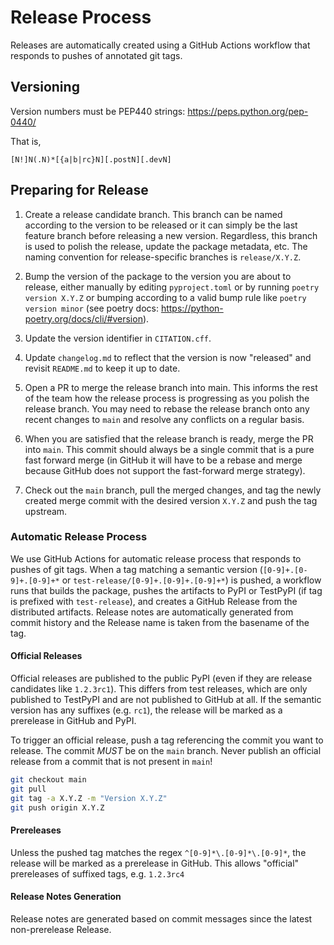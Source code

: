 # Release Process
Releases are automatically created using a GitHub Actions workflow that responds to pushes of annotated git tags.

## Versioning
Version numbers must be PEP440 strings: https://peps.python.org/pep-0440/

That is,
```
[N!]N(.N)*[{a|b|rc}N][.postN][.devN]
```

## Preparing for Release
1. Create a release candidate branch. This branch can be named according to the version to be released or it can simply
   be the last feature branch before releasing a new version. Regardless, this branch is used to polish
   the release, update the package metadata, etc.
   The naming convention for release-specific branches is `release/X.Y.Z`.

2. Bump the version of the package to the version you are about to release, either manually by editing `pyproject.toml`
   or by running `poetry version X.Y.Z` or bumping according to a valid bump rule like `poetry version minor`
   (see poetry docs: https://python-poetry.org/docs/cli/#version).

3. Update the version identifier in `CITATION.cff`.

4. Update `changelog.md` to reflect that the version is now "released" and revisit `README.md` to keep it up to date.

5. Open a PR to merge the release branch into main. This informs the rest of the team how the release 
   process is progressing as you polish the release branch. You may need to rebase the release branch onto 
   any recent changes to `main` and resolve any conflicts on a regular basis.

6. When you are satisfied that the release branch is ready, merge the PR into `main`. This commit should always 
   be a single commit that is a pure fast forward merge (in GitHub it will have to be a rebase and merge because
   GitHub does not support the fast-forward merge strategy).

7. Check out the `main` branch, pull the merged changes, and tag the newly created merge commit with the 
   desired version `X.Y.Z` and push the tag upstream. 

### Automatic Release Process
We use GitHub Actions for automatic release process that responds to pushes of git tags. When a tag matching 
a semantic version (`[0-9]+.[0-9]+.[0-9]+*` or `test-release/[0-9]+.[0-9]+.[0-9]+*`) is pushed, 
a workflow runs that builds the package, pushes the artifacts to PyPI or TestPyPI 
(if tag is prefixed with `test-release`), 
and creates a GitHub Release from the distributed artifacts. Release notes 
are automatically generated from commit history and the Release name is taken from the basename of the tag.

#### Official Releases
Official releases are published to the public PyPI (even if they are release candidates like `1.2.3rc1`). This differs
from test releases, which are only published to TestPyPI and are not published to GitHub at all. 
If the semantic version has any suffixes (e.g. `rc1`), the release will be marked as 
a prerelease in GitHub and PyPI.

To trigger an official release, push a tag referencing the commit you want to release. The commit _MUST_ be on 
the `main` branch. Never publish an official release from a commit that is not present in `main`!

```bash
git checkout main
git pull
git tag -a X.Y.Z -m "Version X.Y.Z"
git push origin X.Y.Z
```

#### Prereleases
Unless the pushed tag matches the regex `^[0-9]*\.[0-9]*\.[0-9]*`, the release will be marked as a
prerelease in GitHub. This allows "official" prereleases of suffixed tags, e.g. `1.2.3rc4`

#### Release Notes Generation
Release notes are generated based on commit messages since the latest non-prerelease Release.

